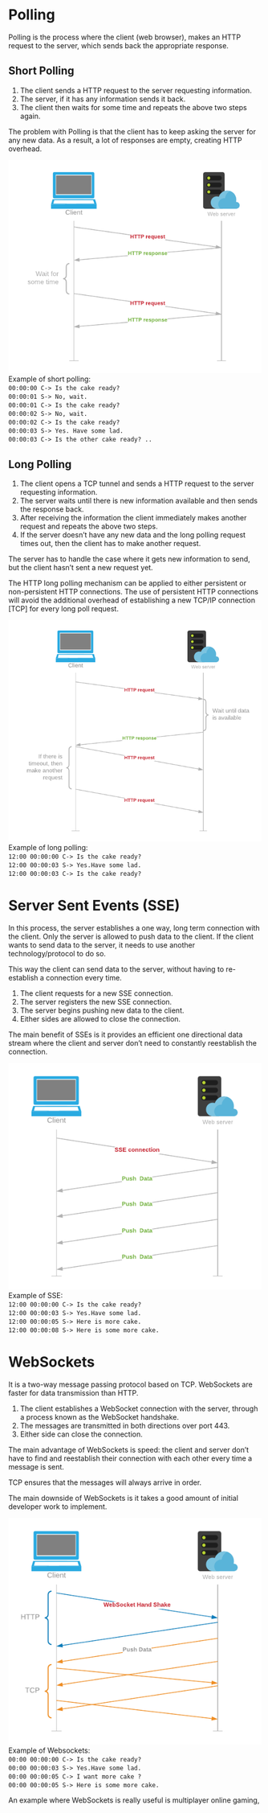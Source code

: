 <h1>Polling</h1>
  <p>Polling is the process where the client (web browser), makes an HTTP request to the server, which sends back the appropriate response.</p>
  <h2>Short Polling</h2>
    <ol>
      <li>The client sends a HTTP request to the server requesting information.</li>
      <li>The server, if it has any information sends it back.</li>
      <li>The client then waits for some time and repeats the above two steps again.</li>
    </ol>
    <p>The problem with Polling is that the client has to keep asking the server for any new data. As a result, a lot of responses are empty, creating HTTP overhead.</p>
    <img src="img/ShortPolling.png"><br/>
    Example of short polling:<br/>
    <code>00:00:00 C-> Is the cake ready? </code><br/>
    <code>00:00:01 S-> No, wait. </code><br/>
    <code>00:00:01 C-> Is the cake ready? </code><br/>
    <code>00:00:02 S-> No, wait. </code><br/>
    <code>00:00:02 C-> Is the cake ready?  </code><br/>
    <code>00:00:03 S-> Yes. Have some lad. </code><br/>
    <code>00:00:03 C-> Is the other cake ready? .. </code><br/>
    
  <h2>Long Polling</h2>
    <ol>
      <li>The client opens a TCP tunnel and sends a HTTP request to the server requesting information.</li>
      <li>The server waits until there is new information available and then sends the response back.</li>
      <li>After receiving the information the client immediately makes another request and repeats the above two steps.</li>
      <li>If the server doesn’t have any new data and the long polling request times out, then the client has to make another request.</li>
    </ol>
    <p>The server has to handle the case where it gets new information to send, but the client hasn’t sent a new request yet.</p>
    <p>The HTTP long polling mechanism can be applied to either persistent or non-persistent HTTP connections. The use of persistent HTTP connections will avoid the additional overhead of establishing a new TCP/IP connection [TCP] for every long poll request.</p>
    <img src="img/LongPolling.png">  <br/>
    Example of long polling:<br/>
    <code>12:00 00:00:00 C-> Is the cake ready? </code><br/>
    <code>12:00 00:00:03 S-> Yes.Have some lad. </code><br/>
    <code>12:00 00:00:03 C-> Is the cake ready? </code><br/>
    
  
<h1>Server Sent Events (SSE)</h1>  
  <p>In this process, the server establishes a one way, long term connection with the client. Only the server is allowed to push data to the client. If the client wants to send data to the server, it needs to use another technology/protocol to do so.</p>
  <p>This way the client can send data to the server, without having to re-establish a connection every time.</p>
  <ol>
    <li>The client requests for a new SSE connection. </li>
    <li>The server registers the new SSE connection.</li>
    <li>The server begins pushing new data to the client.</li>
    <li>Either sides are allowed to close the connection.</li>
  </ol>
  <p>The main benefit of SSEs is it provides an efficient one directional data stream where the client and server don’t need to constantly reestablish the connection.</p>
  <img src="img/SSE.png"><br/>
  Example of SSE:<br/>
  <code>12:00 00:00:00 C-> Is the cake ready? </code><br/>
  <code>12:00 00:00:03 S-> Yes.Have some lad.  </code><br/>
  <code>12:00 00:00:05 S-> Here is more cake.  </code><br/>
  <code>12:00 00:00:08 S-> Here is some more cake.  </code><br/>

<h1>WebSockets</h1>
  <p>It is a two-way message passing protocol based on TCP. WebSockets are faster for data transmission than HTTP.</p>
  <ol>
    <li>The client establishes a WebSocket connection with the server, through a process known as the WebSocket handshake.</li>
    <li>The messages are transmitted in both directions over port 443.</li>
    <li>Either side can close the connection.</li>
  </ol>
  <p>The main advantage of WebSockets is speed: the client and server don’t have to find and reestablish their connection with each other every time a message is sent.</p>
  <p>TCP ensures that the messages will always arrive in order.</p>
  <p>The main downside of WebSockets is it takes a good amount of initial developer work to implement. </p>
  <img src="img/WebSockets.png"><br/>
  Example of Websockets:<br/>
  <code>00:00 00:00:00 C-> Is the cake ready? </code><br/>
  <code>00:00 00:00:03 S-> Yes.Have some lad.  </code><br/>
  <code>00:00 00:00:05 C-> I want more cake ? </code><br/>
  <code>00:00 00:00:05 S-> Here is some more cake.  </code><br/>
    
  <p>An example where WebSockets is really useful is multiplayer online gaming, </p>  
  